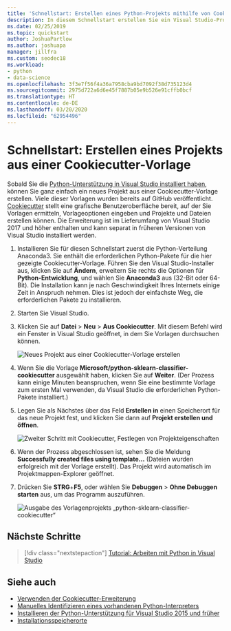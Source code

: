 ```yaml
---
title: 'Schnellstart: Erstellen eines Python-Projekts mithilfe von Cookiecutter'
description: In diesem Schnellstart erstellen Sie ein Visual Studio-Projekt für Python mithilfe einer Cookiecutter-Vorlage.
ms.date: 02/25/2019
ms.topic: quickstart
author: JoshuaPartlow
ms.author: joshuapa
manager: jillfra
ms.custom: seodec18
ms.workload:
- python
- data-science
ms.openlocfilehash: 3f3e7f56f4a36a7958cba9bd7092f38d735123d4
ms.sourcegitcommit: 2975d722a6d6e45f7887b05e9b526e91cffb0bcf
ms.translationtype: HT
ms.contentlocale: de-DE
ms.lasthandoff: 03/20/2020
ms.locfileid: "62954496"
---
```

# <a name="quickstart-create-a-project-from-a-cookiecutter-template"></a>Schnellstart: Erstellen eines Projekts aus einer Cookiecutter-Vorlage

Sobald Sie die [Python-Unterstützung in Visual Studio installiert haben](installing-python-support-in-visual-studio.md), können Sie ganz einfach ein neues Projekt aus einer Cookiecutter-Vorlage erstellen. Viele dieser Vorlagen wurden bereits auf GitHub veröffentlicht. [Cookiecutter](https://cookiecutter.readthedocs.io/en/latest/) stellt eine grafische Benutzeroberfläche bereit, auf der Sie Vorlagen ermitteln, Vorlageoptionen eingeben und Projekte und Dateien erstellen können. Die Erweiterung ist im Lieferumfang von Visual Studio 2017 und höher enthalten und kann separat in früheren Versionen von Visual Studio installiert werden.

1. Installieren Sie für diesen Schnellstart zuerst die Python-Verteilung Anaconda3. Sie enthält die erforderlichen Python-Pakete für die hier gezeigte Cookiecutter-Vorlage. Führen Sie den Visual Studio-Installer aus, klicken Sie auf **Ändern**, erweitern Sie rechts die Optionen für **Python-Entwicklung**, und wählen Sie **Anaconda3** aus (32-Bit oder 64-Bit). Die Installation kann je nach Geschwindigkeit Ihres Internets einige Zeit in Anspruch nehmen. Dies ist jedoch der einfachste Weg, die erforderlichen Pakete zu installieren.

1. Starten Sie Visual Studio.

1. Klicken Sie auf **Datei** > **Neu** > **Aus Cookiecutter**. Mit diesem Befehl wird ein Fenster in Visual Studio geöffnet, in dem Sie Vorlagen durchsuchen können.

    ![Neues Projekt aus einer Cookiecutter-Vorlage erstellen](media/projects-from-cookiecutter1.png)

1. Wenn Sie die Vorlage **Microsoft/python-sklearn-classifier-cookiecutter** ausgewählt haben, klicken Sie auf **Weiter**. (Der Prozess kann einige Minuten beanspruchen, wenn Sie eine bestimmte Vorlage zum ersten Mal verwenden, da Visual Studio die erforderlichen Python-Pakete installiert.)

1. Legen Sie als Nächstes über das Feld **Erstellen in** einen Speicherort für das neue Projekt fest, und klicken Sie dann auf **Projekt erstellen und öffnen**.

    ![Zweiter Schritt mit Cookiecutter, Festlegen von Projekteigenschaften](media/projects-from-cookiecutter2.png)

1. Wenn der Prozess abgeschlossen ist, sehen Sie die Meldung **Successfully created files using template...** (Dateien wurden erfolgreich mit der Vorlage erstellt). Das Projekt wird automatisch im Projektmappen-Explorer geöffnet.

1. Drücken Sie **STRG**+**F5**, oder wählen Sie **Debuggen** > **Ohne Debuggen starten** aus, um das Programm auszuführen.

    ![Ausgabe des Vorlagenprojekts „python-sklearn-classifier-cookiecutter“](media/projects-from-cookiecutter4.png)

## <a name="next-steps"></a>Nächste Schritte

> [!div class="nextstepaction"]
> [Tutorial: Arbeiten mit Python in Visual Studio](tutorial-working-with-python-in-visual-studio-step-01-create-project.md)

## <a name="see-also"></a>Siehe auch

- [Verwenden der Cookiecutter-Erweiterung](using-python-cookiecutter-templates.md)
- [Manuelles Identifizieren eines vorhandenen Python-Interpreters](managing-python-environments-in-visual-studio.md#manually-identify-an-existing-environment)
- [Installieren der Python-Unterstützung für Visual Studio 2015 und früher](installing-python-support-in-visual-studio.md)
- [Installationsspeicherorte](installing-python-support-in-visual-studio.md#install-locations)
